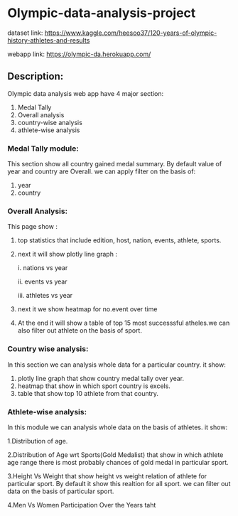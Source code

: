# Olympic-data-analysis-project

dataset link: https://www.kaggle.com/heesoo37/120-years-of-olympic-history-athletes-and-results

webapp link: https://olympic-da.herokuapp.com/

## Description:
Olympic data analysis web app have 4 major section:
1. Medal Tally
2. Overall analysis
3. country-wise analysis
4. athlete-wise analysis

### Medal Tally module:
This section show all country gained medal summary. By default value of year and country are Overall. we can apply filter on the basis of:
1. year
2. country

### Overall Analysis:
This page show :
1. top statistics that include edition, host, nation, events, athlete, sports.
2. next it will show plotly line graph :

      i.   nations vs year
      
      ii.  events vs year
      
      iii. athletes vs year
3. next it we show heatmap for no.event over time
4. At the end it will show a table of top 15 most successsful atheles.we can also filter out athlete on the basis of sport.

### Country wise analysis:
In this section we can analysis whole data for a particular country. it show:
1. plotly line graph that show country medal tally over year.
2. heatmap that show in which sport country is excels.
3. table that show top 10 athlete from that country.

### Athlete-wise analysis:
In this module we can analysis whole data on the basis of athletes. it show:

1.Distribution of age.

2.Distribution of Age wrt Sports(Gold Medalist) that show in which athlete age range there is most probably chances of gold medal in particular sport.

3.Height Vs Weight that show height vs weight relation of athlete for particular sport. By default it show this realtion for all sport. we can filter out data on the basis of  particular sport.

4.Men Vs Women Participation Over the Years taht


 
